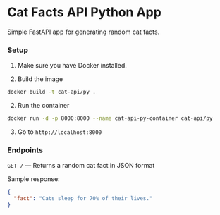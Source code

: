 # Cat Facts API Python App

Simple FastAPI app for generating random cat facts.

### Setup

1. Make sure you have Docker installed.

2. Build the image

```bash
docker build -t cat-api/py .
```

2. Run the container

```bash
docker run -d -p 8000:8000 --name cat-api-py-container cat-api/py
```

3. Go to `http://localhost:8000`

### Endpoints

`GET /` — Returns a random cat fact in JSON format

Sample response:

```json
{
  "fact": "Cats sleep for 70% of their lives."
}
```